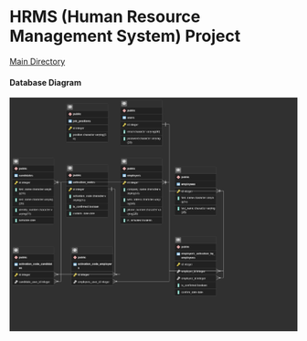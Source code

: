 # HRMS (Human Resource Management System) Project

<a href="https://github.com/emrepelvan/hrmsProject/tree/master/hrms/src/main/java/kodlamaio/hrms">Main Directory </a>


#### Database Diagram
<p align="center"><img src="hrms_database_diagrams.png"></p>
